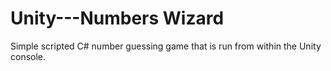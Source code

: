 # Unity---Numbers Wizard

Simple scripted C# number guessing game that is run from within the Unity console.
